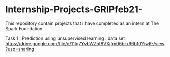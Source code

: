 # Internship-Projects-GRIPfeb21-
This repository contain projects that i have completed as an intern at The Spark Foundation


Task 1 : Prediction using unsupervised learning 
       : data set https://drive.google.com/file/d/11Iq7YvbWZbt8VXjfm06brx66b10YiwK-/view?usp=sharing
